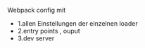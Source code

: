 Webpack config mit 
- 1.allen Einstellungen der einzelnen loader
- 2.entry points , ouput
- 3.dev server